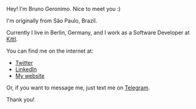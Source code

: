 Hey! I'm Bruno Geronimo. Nice to meet you :)

I'm originally from São Paulo, Brazil.

Currently I live in Berlin, Germany, and I work as a Software Developer at [Kittl](https://kittl.com).

You can find me on the internet at:

* [Twitter](https://twitter.com/BrunoGeronimo)
* [LinkedIn](https://linkedin.com/in/brunogeronimo/en)
* [My website](https://bruno.works)

Or, if you want to message me, just text me on [Telegram](https://t.me/brunogeronimo).

Thank you!
